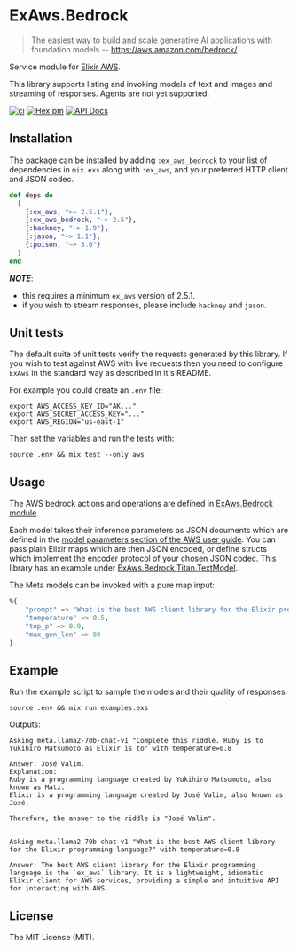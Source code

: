 # ExAws.Bedrock

> The easiest way to build and scale generative AI applications with foundation models
> -- https://aws.amazon.com/bedrock/

Service module for [Elixir AWS](https://github.com/ex-aws/ex_aws).

This library supports listing and invoking models of text and images and streaming of responses. Agents are not yet supported.

[![ci](https://github.com/devstopfix/ex_aws_bedrock/actions/workflows/ci.yml/badge.svg)](https://github.com/devstopfix/ex_aws_bedrock/actions/workflows/ci.yml)
[![Hex.pm](https://img.shields.io/hexpm/v/ex_aws_bedrock.svg?style=flat-square)](https://hex.pm/packages/ex_aws_bedrock)
[![API Docs](https://img.shields.io/badge/api-docs-MediumOrange.svg?style=flat)](https://hexdocs.pm/ex_aws_bedrock/ExAws.Bedrock.html)

## Installation

The package can be installed by adding `:ex_aws_bedrock` to your list of dependencies in `mix.exs`
along with `:ex_aws`, and your preferred HTTP client and JSON codec.

```elixir
def deps do
  [
    {:ex_aws, ">= 2.5.1"},
    {:ex_aws_bedrock, "~> 2.5"},
    {:hackney, "~> 1.9"},
    {:jason, "~> 1.1"},
    {:poison, "~> 3.0"}
  ]
end
```

***NOTE***:

* this requires a minimum `ex_aws` version of 2.5.1.
* if you wish to stream responses, please include `hackney` and `jason`.

## Unit tests

The default suite of unit tests verify the requests generated by this library. 
If you wish to test against AWS with live requests then you need to 
configure `ExAws` in the standard way as described in it's README.

For example you could create an `.env` file:

    export AWS_ACCESS_KEY_ID="AK..."
    export AWS_SECRET_ACCESS_KEY="..."
    export AWS_REGION="us-east-1"
    
Then set the variables and run the tests with:

    source .env && mix test --only aws

## Usage

The AWS bedrock actions and operations are defined in [ExAws.Bedrock module][mod].

Each model takes their inference parameters as JSON documents which are defined 
in the [model parameters section of the AWS user guide][models]. You can pass 
plain Elixir maps which are then JSON encoded, or define structs which implement
the encoder protocol of your chosen JSON codec. This library has an example
under [ExAws.Bedrock.Titan.TextModel](lib/ex_aws/bedrock/titan/text_model.ex).

The Meta models can be invoked with a pure map input:

```elixir
%{
    "prompt" => "What is the best AWS client library for the Elixir programming language?",
    "temperature" => 0.5,
    "top_p" => 0.9,
    "max_gen_len" => 80
}
```

## Example

Run the example script to sample the models and their quality of responses:

    source .env && mix run examples.exs    

Outputs:

    Asking meta.llama2-70b-chat-v1 "Complete this riddle. Ruby is to Yukihiro Matsumoto as Elixir is to" with temperature=0.8

    Answer: José Valim.
    Explanation:
    Ruby is a programming language created by Yukihiro Matsumoto, also known as Matz.
    Elixir is a programming language created by José Valim, also known as José.

    Therefore, the answer to the riddle is "José Valim".


    Asking meta.llama2-70b-chat-v1 "What is the best AWS client library for the Elixir programming language?" with temperature=0.8

    Answer: The best AWS client library for the Elixir programming language is the `ex_aws` library. It is a lightweight, idiomatic Elixir client for AWS services, providing a simple and intuitive API for interacting with AWS.

## License

The MIT License (MIT).

[json]: https://hexdocs.pm/jason/Jason.Encoder.html
[mod]: https://hexdocs.pm/ex_aws_bedrock/ExAws.Bedrock.html
[models]: https://docs.aws.amazon.com/bedrock/latest/userguide/model-parameters.html

